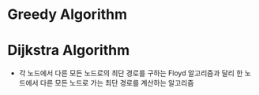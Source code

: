 # Greedy Algorithm

# Dijkstra Algorithm
* 각 노드에서 다른 모든 노드로의 최단 경로를 구하는 Floyd 알고리즘과 달리 한 노드에서 다른 모든 노드로 가는 최단 경로를 계산하는 알고리즘
